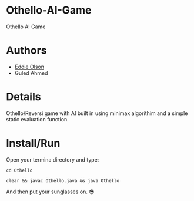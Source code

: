 # Othello-AI-Game
Othello AI Game

# Authors 
* [Eddie Olson](https://github.com/laserutouettal)
* Guled Ahmed 

# Details 
Othello/Reversi game with AI built in using minimax algorithim and a simple static evaluation function. 

# Install/Run
Open your termina directory and type:

`cd Othello`

 `clear && javac Othello.java && java Othello`
 
 And then put your sunglasses on. 😎
